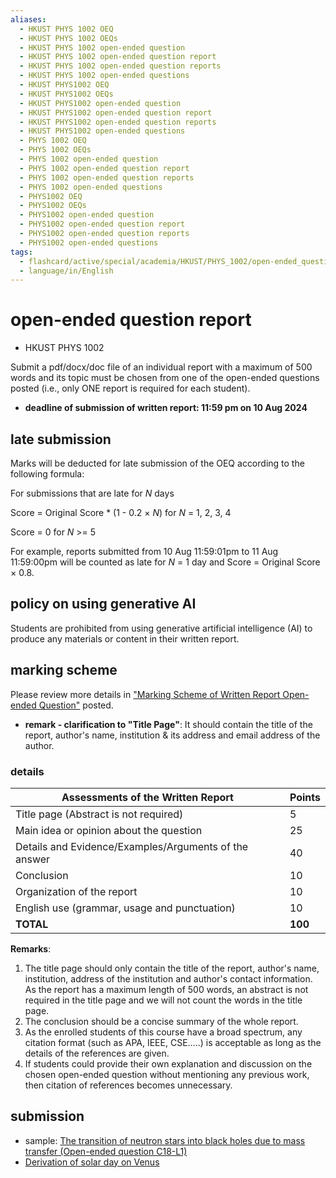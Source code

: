 ```yaml
---
aliases:
  - HKUST PHYS 1002 OEQ
  - HKUST PHYS 1002 OEQs
  - HKUST PHYS 1002 open-ended question
  - HKUST PHYS 1002 open-ended question report
  - HKUST PHYS 1002 open-ended question reports
  - HKUST PHYS 1002 open-ended questions
  - HKUST PHYS1002 OEQ
  - HKUST PHYS1002 OEQs
  - HKUST PHYS1002 open-ended question
  - HKUST PHYS1002 open-ended question report
  - HKUST PHYS1002 open-ended question reports
  - HKUST PHYS1002 open-ended questions
  - PHYS 1002 OEQ
  - PHYS 1002 OEQs
  - PHYS 1002 open-ended question
  - PHYS 1002 open-ended question report
  - PHYS 1002 open-ended question reports
  - PHYS 1002 open-ended questions
  - PHYS1002 OEQ
  - PHYS1002 OEQs
  - PHYS1002 open-ended question
  - PHYS1002 open-ended question report
  - PHYS1002 open-ended question reports
  - PHYS1002 open-ended questions
tags:
  - flashcard/active/special/academia/HKUST/PHYS_1002/open-ended_question_report
  - language/in/English
---
```


# open-ended question report

- HKUST PHYS 1002

Submit a pdf/docx/doc file of an individual report with a maximum of 500 words and its topic must be chosen from one of the open-ended questions posted (i.e., only ONE report is required for each student).

- __deadline of submission of written report: 11:59 pm on 10 Aug 2024__

## late submission

Marks will be deducted for late submission of the OEQ according to the following formula:

For submissions that are late for _N_ days

Score = Original Score * (1 - 0.2 × _N_) for _N_ = 1, 2, 3, 4

Score = 0 for _N_ >= 5

For example, reports submitted from 10 Aug 11:59:01pm to 11 Aug 11:59:00pm will be counted as late for _N_ = 1 day and Score = Original Score × 0.8.

## policy on using generative AI

Students are prohibited from using generative artificial intelligence (AI) to produce any materials or content in their written report.

## marking scheme

Please review more details in ["Marking Scheme of Written Report Open-ended Question"](https://canvas.ust.hk/courses/57202/files/9139393) posted.

- __remark - clarification to "Title Page"__: It should contain the title of the report, author's name, institution & its address and email address of the author.

### details

| __Assessments of the Written Report__                 | __Points__ |
| ----------------------------------------------------- | ---------- |
| Title page (Abstract is not required)                 | 5          |
| Main idea or opinion about the question               | 25         |
| Details and Evidence/Examples/Arguments of the answer | 40         |
| Conclusion                                            | 10         |
| Organization of the report                            | 10         |
| English use (grammar, usage and punctuation)          | 10         |
| __TOTAL__                                             | __100__    |

__Remarks__:

1. The title page should only contain the title of the report, author's name, institution, address of the institution and author's contact information. As the report has a maximum length of 500 words, an abstract is not required in the title page and we will not count the words in the title page.
2. The conclusion should be a concise summary of the whole report.
3. As the enrolled students of this course have a broad spectrum, any citation format (such as APA, IEEE, CSE.....) is acceptable as long as the details of the references are given.
4. If students could provide their own explanation and discussion on the chosen open-ended question without mentioning any previous work, then citation of references becomes unnecessary.

## submission

- sample: [The transition of neutron stars into black holes due to mass transfer (Open-ended question C18-L1)](https://canvas.ust.hk/courses/57202/files/9133580)
- [Derivation of solar day on Venus](Derivation%20of%20solar%20day%20on%20Venus.md)
